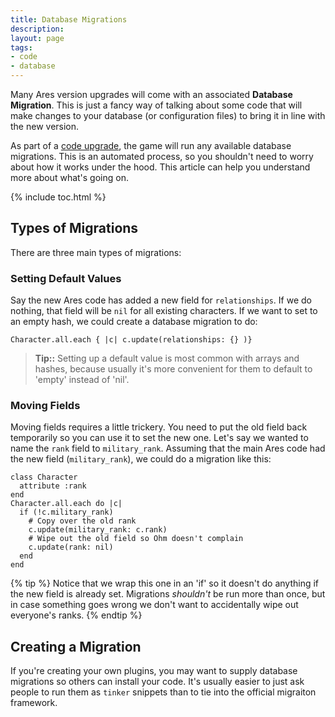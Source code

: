 ```yaml
---
title: Database Migrations
description: 
layout: page
tags:
- code
- database
---
```


Many Ares version upgrades will come with an associated **Database Migration**.  This is just a fancy way of talking about some code that will make changes to your database (or configuration files) to bring it in line with the new version.  

As part of a [code upgrade](/tutorials/manage/upgrades.html), the game will run any available database migrations.  This is an automated process, so you shouldn't need to worry about how it works under the hood.  This article can help you understand more about what's going on.
  
{% include toc.html %}

## Types of Migrations

There are three main types of migrations:

### Setting Default Values

Say the new Ares code has added a new field for `relationships`.  If we do nothing, that field will be `nil` for all existing characters.  If we want to set to an empty hash, we could create a database migration to do:

    Character.all.each { |c| c.update(relationships: {} )}

> **Tip::** Setting up a default value is most common with arrays and hashes, because usually it's more convenient for them to default to 'empty' instead of 'nil'.

### Moving Fields

Moving fields requires a little trickery.  You need to put the old field back temporarily so you can use it to set the new one.  Let's say we wanted to name the `rank` field to `military_rank`.  Assuming that the main Ares code had the new field (`military_rank`), we could do a migration like this:

    class Character
      attribute :rank
    end
    Character.all.each do |c|
      if (!c.military_rank)
        # Copy over the old rank
        c.update(military_rank: c.rank)
        # Wipe out the old field so Ohm doesn't complain
        c.update(rank: nil)
      end
    end

{% tip %}
Notice that we wrap this one in an 'if' so it doesn't do anything if the new field is already set.  Migrations _shouldn't_ be run more than once, but in case something goes wrong we don't want to accidentally wipe out everyone's ranks.
{% endtip %}

## Creating a Migration

If you're creating your own plugins, you may want to supply database migrations so others can install your code.  It's usually easier to just ask people to run them as `tinker` snippets than to tie into the official migraiton framework.